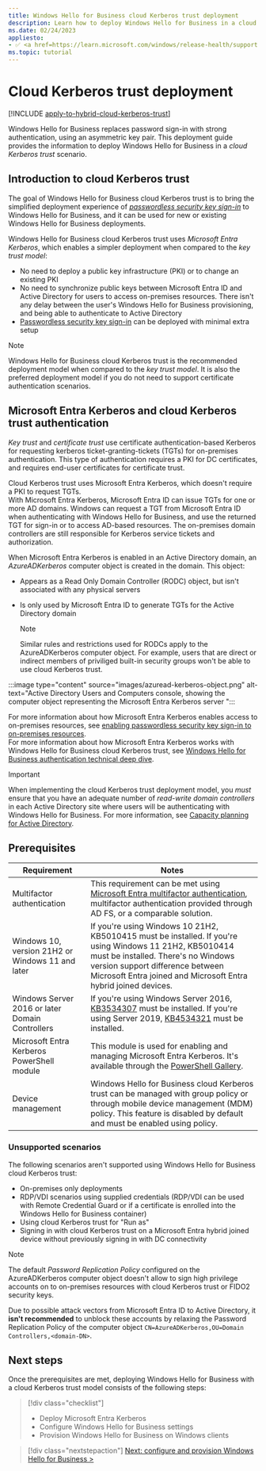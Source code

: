 ```yaml
---
title: Windows Hello for Business cloud Kerberos trust deployment
description: Learn how to deploy Windows Hello for Business in a cloud Kerberos trust scenario.
ms.date: 02/24/2023
appliesto: 
- ✅ <a href=https://learn.microsoft.com/windows/release-health/supported-versions-windows-client target=_blank>Windows 10, version 21H2 and later</a>
ms.topic: tutorial
---
```

# Cloud Kerberos trust deployment

[!INCLUDE [apply-to-hybrid-cloud-kerberos-trust](includes/apply-to-hybrid-cloud-kerberos-trust.md)]

Windows Hello for Business replaces password sign-in with strong authentication, using an asymmetric key pair. This deployment guide provides the information to deploy Windows Hello for Business in a *cloud Kerberos trust* scenario.

## Introduction to cloud Kerberos trust

The goal of Windows Hello for Business cloud Kerberos trust is to bring the simplified deployment experience of [*passwordless security key sign-in*][AZ-1] to Windows Hello for Business, and it can be used for new or existing Windows Hello for Business deployments.

Windows Hello for Business cloud Kerberos trust uses *Microsoft Entra Kerberos*, which enables a simpler deployment when compared to the *key trust model*:

- No need to deploy a public key infrastructure (PKI) or to change an existing PKI
- No need to synchronize public keys between Microsoft Entra ID and Active Directory for users to access on-premises resources. There isn't any delay between the user's Windows Hello for Business provisioning, and being able to authenticate to Active Directory
- [Passwordless security key sign-in][AZ-1] can be deployed with minimal extra setup

> [!NOTE]
> Windows Hello for Business cloud Kerberos trust is the recommended deployment model when compared to the *key trust model*. It is also the preferred deployment model if you do not need to support certificate authentication scenarios.

<a name='azure-ad-kerberos-and-cloud-kerberos-trust-authentication'></a>

## Microsoft Entra Kerberos and cloud Kerberos trust authentication

*Key trust* and *certificate trust* use certificate authentication-based Kerberos for requesting kerberos ticket-granting-tickets (TGTs) for on-premises authentication. This type of authentication requires a PKI for DC certificates, and requires end-user certificates for certificate trust.

Cloud Kerberos trust uses Microsoft Entra Kerberos, which doesn't require a PKI to request TGTs.\
With Microsoft Entra Kerberos, Microsoft Entra ID can issue TGTs for one or more AD domains. Windows can request a TGT from Microsoft Entra ID when authenticating with Windows Hello for Business, and use the returned TGT for sign-in or to access AD-based resources. The on-premises domain controllers are still responsible for Kerberos service tickets and authorization.

When Microsoft Entra Kerberos is enabled in an Active Directory domain, an *AzureADKerberos* computer object is created in the domain. This object:

- Appears as a Read Only Domain Controller (RODC) object, but isn't associated with any physical servers
- Is only used by Microsoft Entra ID to generate TGTs for the Active Directory domain

  > [!NOTE]
  > Similar rules and restrictions used for RODCs apply to the AzureADKerberos computer object. For example, users that are direct or indirect members of priviliged built-in security groups won't be able to use cloud Kerberos trust.

:::image type="content" source="images/azuread-kerberos-object.png" alt-text="Active Directory Users and Computers console, showing the computer object representing the Microsoft Entra Kerberos server ":::

For more information about how Microsoft Entra Kerberos enables access to on-premises resources, see [enabling passwordless security key sign-in to on-premises resources][AZ-1].\
For more information about how Microsoft Entra Kerberos works with Windows Hello for Business cloud Kerberos trust, see [Windows Hello for Business authentication technical deep dive](hello-how-it-works-authentication.md#hybrid-azure-ad-join-authentication-using-cloud-kerberos-trust).

> [!IMPORTANT]
> When implementing the cloud Kerberos trust deployment model, you *must* ensure that you have an adequate number of *read-write domain controllers* in each Active Directory site where users will be authenticating with Windows Hello for Business. For more information, see [Capacity planning for Active Directory][SERV-1].

## Prerequisites

| Requirement | Notes |
| --- | --- |
| Multifactor authentication | This requirement can be met using [Microsoft Entra multifactor authentication](/azure/active-directory/authentication/howto-mfa-getstarted), multifactor authentication provided through AD FS, or a comparable solution. |
| Windows 10, version 21H2 or Windows 11 and later | If you're using Windows 10 21H2, KB5010415 must be installed. If you're using Windows 11 21H2, KB5010414 must be installed. There's no Windows version support difference between Microsoft Entra joined and Microsoft Entra hybrid joined devices. |
| Windows Server 2016 or later Domain Controllers | If you're using Windows Server 2016, [KB3534307][SUP-1] must be installed. If you're using Server 2019, [KB4534321][SUP-2] must be installed. |
| Microsoft Entra Kerberos PowerShell module | This module is used for enabling and managing Microsoft Entra Kerberos. It's available through the [PowerShell Gallery](https://www.powershellgallery.com/packages/AzureADHybridAuthenticationManagement).|
| Device management | Windows Hello for Business cloud Kerberos trust can be managed with group policy or through mobile device management (MDM) policy. This feature is disabled by default and must be enabled using policy. |

### Unsupported scenarios

The following scenarios aren't supported using Windows Hello for Business cloud Kerberos trust:

- On-premises only deployments
- RDP/VDI scenarios using supplied credentials (RDP/VDI can be used with Remote Credential Guard or if a certificate is enrolled into the Windows Hello for Business container)
- Using cloud Kerberos trust for "Run as"
- Signing in with cloud Kerberos trust on a Microsoft Entra hybrid joined device without previously signing in with DC connectivity

> [!NOTE]
> The default *Password Replication Policy* configured on the AzureADKerberos computer object doesn't allow to sign high privilege accounts on to on-premises resources with cloud Kerberos trust or FIDO2 security keys.
>
> Due to possible attack vectors from Microsoft Entra ID to Active Directory, it **isn't recommended** to unblock these accounts by relaxing the Password Replication Policy of the computer object `CN=AzureADKerberos,OU=Domain Controllers,<domain-DN>`.

## Next steps

Once the prerequisites are met, deploying Windows Hello for Business with a cloud Kerberos trust model consists of the following steps:

> [!div class="checklist"]
> * Deploy Microsoft Entra Kerberos
> * Configure Windows Hello for Business settings
> * Provision Windows Hello for Business on Windows clients

> [!div class="nextstepaction"]
> [Next: configure and provision Windows Hello for Business >](hybrid-clud-kerberos-trust-enroll.md)

<!--Links-->

[AZ-1]: /azure/active-directory/authentication/howto-authentication-passwordless-security-key-on-premises

[SERV-1]: /windows-server/administration/performance-tuning/role/active-directory-server/capacity-planning-for-active-directory-domain-services

[SUP-1]: https://support.microsoft.com/topic/january-23-2020-kb4534307-os-build-14393-3474-b181594e-2c6a-14ea-e75b-678efea9d27e
[SUP-2]: https://support.microsoft.com/topic/january-23-2020-kb4534321-os-build-17763-1012-023e84c3-f9aa-3b55-8aff-d512911c459f
